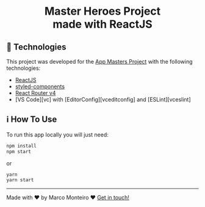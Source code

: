<h1 align="center">
    Master Heroes Project <br />
    made with ReactJS
</h1>

## :hammer: Technologies

This project was developed for the [App Masters Project](https://appmasters.io/pt/blog/selecao-master-heroes/) with the following technologies:

-  [ReactJS](https://reactjs.org/)
-  [styled-components](https://www.styled-components.com/)
-  [React Router v4](https://github.com/ReactTraining/react-router)
-  [VS Code][vc] with [EditorConfig][vceditconfig] and [ESLint][vceslint]

## :information_source: How To Use

To run this app locally you will just need:

```sh
npm install
npm start
```

or

```sh
yarn
yarn start
```

---

Made with ♥ by Marco Monteiro :heart: [Get in touch!](https://www.linkedin.com/in/marco-monteiro-5a63b6145/)
